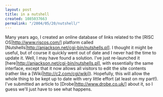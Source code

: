 ```yaml
---
layout: post
title: in a nutshell
created: 1085037663
permalink: "/2004/05/20/nutshell/"
---
```

Many years ago, I created an online database of links related to the [RISC OS|http://www.riscos.com/] platform called [Nutshells|http://anjackson.net/cgi-bin/nutshells.pl].  I thought it might be useful, but of course it quickly went out of date and I never had the time to update it.  Well, I may have found a solution.  I've just re-launched it [here|http://anjackson.net/cgi-bin/nutshells.pl], with essentially the same interface, except that it now allows all visitors to edit the site contents (rather like a [Wiki|http://c2.com/cgi/wiki]).  Hopefully, this will allow the whole thing to be kept up to date with very little effort (at least on my part!).  I've submitted an article to [Drobe|http://www.drobe.co.uk/] about it, so I guess we'll just have to see what happens.
